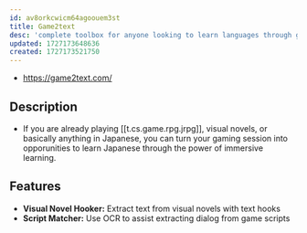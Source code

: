 ```yaml
---
id: av8orkcwicm64agoouem3st
title: Game2text
desc: 'complete toolbox for anyone looking to learn languages through games.'
updated: 1727173648636
created: 1727173521750
---
```


- https://game2text.com/

## Description

- If you are already playing [[t.cs.game.rpg.jrpg]], visual novels, or basically anything in Japanese, you can turn your gaming session into opporunities to learn Japanese through the power of immersive learning.

## Features

- **Visual Novel Hooker:** Extract text from visual novels with text hooks
- **Script Matcher:** Use OCR to assist extracting dialog from game scripts